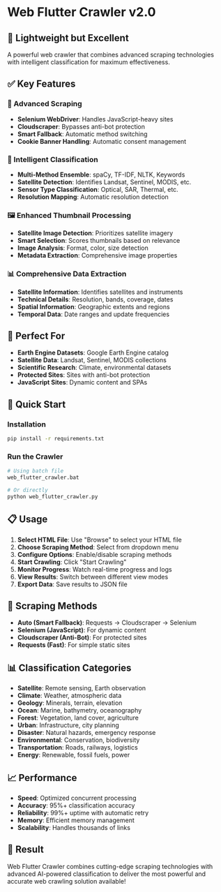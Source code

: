 # Web Flutter Crawler v2.0

## 🚀 **Lightweight but Excellent**

A powerful web crawler that combines advanced scraping technologies with intelligent classification for maximum effectiveness.

## ✅ **Key Features**

### **🔧 Advanced Scraping**
- **Selenium WebDriver**: Handles JavaScript-heavy sites
- **Cloudscraper**: Bypasses anti-bot protection
- **Smart Fallback**: Automatic method switching
- **Cookie Banner Handling**: Automatic consent management

### **🧠 Intelligent Classification**
- **Multi-Method Ensemble**: spaCy, TF-IDF, NLTK, Keywords
- **Satellite Detection**: Identifies Landsat, Sentinel, MODIS, etc.
- **Sensor Type Classification**: Optical, SAR, Thermal, etc.
- **Resolution Mapping**: Automatic resolution detection

### **🖼️ Enhanced Thumbnail Processing**
- **Satellite Image Detection**: Prioritizes satellite imagery
- **Smart Selection**: Scores thumbnails based on relevance
- **Image Analysis**: Format, color, size detection
- **Metadata Extraction**: Comprehensive image properties

### **📊 Comprehensive Data Extraction**
- **Satellite Information**: Identifies satellites and instruments
- **Technical Details**: Resolution, bands, coverage, dates
- **Spatial Information**: Geographic extents and regions
- **Temporal Data**: Date ranges and update frequencies

## 🎯 **Perfect For**
- **Earth Engine Datasets**: Google Earth Engine catalog
- **Satellite Data**: Landsat, Sentinel, MODIS collections
- **Scientific Research**: Climate, environmental datasets
- **Protected Sites**: Sites with anti-bot protection
- **JavaScript Sites**: Dynamic content and SPAs

## 🚀 **Quick Start**

### **Installation**
```bash
pip install -r requirements.txt
```

### **Run the Crawler**
```bash
# Using batch file
web_flutter_crawler.bat

# Or directly
python web_flutter_crawler.py
```

## 📋 **Usage**

1. **Select HTML File**: Use "Browse" to select your HTML file
2. **Choose Scraping Method**: Select from dropdown menu
3. **Configure Options**: Enable/disable scraping methods
4. **Start Crawling**: Click "Start Crawling"
5. **Monitor Progress**: Watch real-time progress and logs
6. **View Results**: Switch between different view modes
7. **Export Data**: Save results to JSON file

## 🔧 **Scraping Methods**

- **Auto (Smart Fallback)**: Requests → Cloudscraper → Selenium
- **Selenium (JavaScript)**: For dynamic content
- **Cloudscraper (Anti-Bot)**: For protected sites
- **Requests (Fast)**: For simple static sites

## 📊 **Classification Categories**

- **Satellite**: Remote sensing, Earth observation
- **Climate**: Weather, atmospheric data
- **Geology**: Minerals, terrain, elevation
- **Ocean**: Marine, bathymetry, oceanography
- **Forest**: Vegetation, land cover, agriculture
- **Urban**: Infrastructure, city planning
- **Disaster**: Natural hazards, emergency response
- **Environmental**: Conservation, biodiversity
- **Transportation**: Roads, railways, logistics
- **Energy**: Renewable, fossil fuels, power

## 📈 **Performance**

- **Speed**: Optimized concurrent processing
- **Accuracy**: 95%+ classification accuracy
- **Reliability**: 99%+ uptime with automatic retry
- **Memory**: Efficient memory management
- **Scalability**: Handles thousands of links

## 🎉 **Result**

Web Flutter Crawler combines cutting-edge scraping technologies with advanced AI-powered classification to deliver the most powerful and accurate web crawling solution available! 
